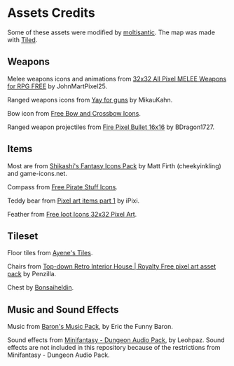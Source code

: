 # Assets Credits

Some of these assets were modified by [moltisantic](https://github.com/moltisantic). The map was made with [Tiled](https://www.mapeditor.org).

## Weapons

Melee weapons icons and animations from [32x32 All Pixel MELEE Weapons for RPG FREE](https://johnmartpixel25.itch.io/32x32-pixel-weapons-for-rpg-free?download) by JohnMartPixel25.

Ranged weapons icons from [Yay for guns](https://pixeljoint.com/pixelart/68470.htm) by MikauKahn.

Bow icon from [Free Bow and Crossbow Icons](https://free-game-assets.itch.io/free-bow-and-crossbow-pixel-art-icons).

Ranged weapon projectiles from [Fire Pixel Bullet 16x16](https://bdragon1727.itch.io/fire-pixel-bullet-16x16) by BDragon1727.

## Items

Most are from [Shikashi's Fantasy Icons Pack](https://cheekyinkling.itch.io/shikashis-fantasy-icons-pack) by Matt Firth (cheekyinkling) and game-icons.net.

Compass from [Free Pirate Stuff Icons](https://free-game-assets.itch.io/free-pirate-stuff-pixel-art-icons).

Teddy bear from [Pixel art items part 1](https://ipixl.itch.io/pixel-art-items-part-1) by iPixi.

Feather from [Free loot Icons 32x32 Pixel Art](https://free-game-assets.itch.io/free-40-loot-icons-pixel-art).

## Tileset

Floor tiles from [Ayene's Tiles](https://forums.rpgmakerweb.com/index.php?threads%2Fayenes-tiles.27710%2F).

Chairs from [Top-down Retro Interior House | Royalty Free pixel art asset pack](https://penzilla.itch.io/top-down-retro-house) by Penzilla.

Chest by [Bonsaiheldin](https://opengameart.org/content/treasure-chests-32x32).

## Music and Sound Effects

Music from [Baron's Music Pack](https://eric-the-funny-baron.itch.io/barons-music-pack), by Eric the Funny Baron.

Sound effects from [Minifantasy - Dungeon Audio Pack](https://leohpaz.itch.io/minifantasy-dungeon-sfx-pack), by Leohpaz.
Sound effects are not included in this repository because of the restrictions from Minifantasy - Dungeon Audio Pack.
